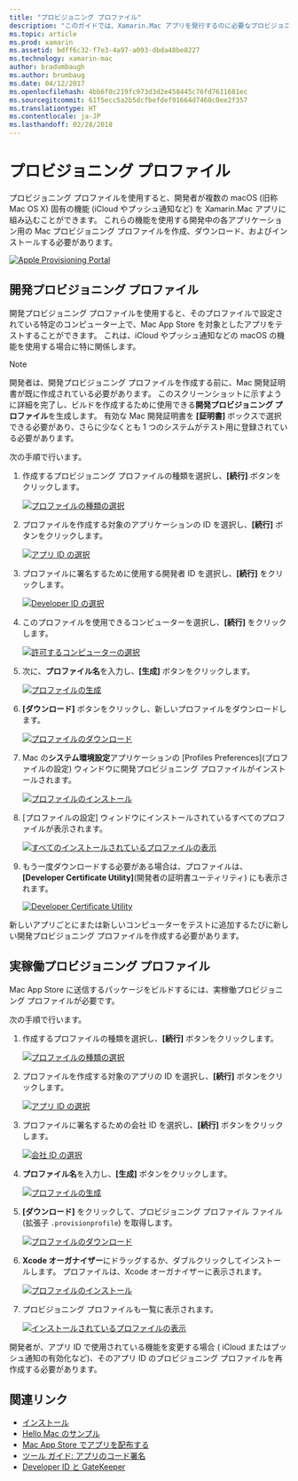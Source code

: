 ```yaml
---
title: "プロビジョニング プロファイル"
description: "このガイドでは、Xamarin.Mac アプリを発行するのに必要なプロビジョニング プロファイルを作成する手順について説明します。"
ms.topic: article
ms.prod: xamarin
ms.assetid: bdff6c32-f7e3-4a97-a093-dbda48be8227
ms.technology: xamarin-mac
author: bradumbaugh
ms.author: brumbaug
ms.date: 04/12/2017
ms.openlocfilehash: 4bb6f0c219fc973d3d2e458445c76fd7611681ec
ms.sourcegitcommit: 61f5ecc5a2b5dcfbefdef91664d7460c0ee2f357
ms.translationtype: HT
ms.contentlocale: ja-JP
ms.lasthandoff: 02/28/2018
---
```

# <a name="provisioning-profiles"></a>プロビジョニング プロファイル

プロビジョニング プロファイルを使用すると、開発者が複数の macOS (旧称 Mac OS X) 固有の機能 (iCloud やプッシュ通知など) を Xamarin.Mac アプリに組み込むことができます。 これらの機能を使用する開発中の各アプリケーション用の Mac プロビジョニング プロファイルを作成、ダウンロード、およびインストールする必要があります。

[ ![](profiles-images/certif13.png "Apple Provisioning Portal")](profiles-images/certif13.png)

<a name="Development_Provisioning_Profile" />

## <a name="development-provisioning-profile"></a>開発プロビジョニング プロファイル

開発プロビジョニング プロファイルを使用すると、そのプロファイルで設定されている特定のコンピューター上で、Mac App Store を対象としたアプリをテストすることができます。 これは、iCloud やプッシュ通知などの macOS の機能を使用する場合に特に関係します。

> [!NOTE]
> 開発者は、開発プロビジョニング プロファイルを作成する前に、Mac 開発証明書が既に作成されている必要があります。 このスクリーンショットに示すように詳細を完了し、ビルドを作成するために使用できる**開発プロビジョニング プロファイル**を生成します。 有効な Mac 開発証明書を **[証明書]** ボックスで選択できる必要があり、さらに少なくとも 1 つのシステムがテスト用に登録されている必要があります。

次の手順で行います。

1. 作成するプロビジョニング プロファイルの種類を選択し、**[続行]** ボタンをクリックします。 

     [ ![](profiles-images/certif14.png "プロファイルの種類の選択")](profiles-images/certif14.png)
2. プロファイルを作成する対象のアプリケーションの ID を選択し、**[続行]** ボタンをクリックします。 

     [ ![](profiles-images/certif15.png "アプリ ID の選択")](profiles-images/certif15.png)
3. プロファイルに署名するために使用する開発者 ID を選択し、**[続行]** をクリックします。 

     [ ![](profiles-images/certif16.png "Developer ID の選択")](profiles-images/certif16.png)
4. このプロファイルを使用できるコンピューターを選択し、**[続行]** をクリックします。 

     [ ![](profiles-images/certif17.png "許可するコンピューターの選択")](profiles-images/certif17.png)
5. 次に、**プロファイル名**を入力し、**[生成]** ボタンをクリックします。 

     [ ![](profiles-images/certif18.png "プロファイルの生成")](profiles-images/certif18.png)
6. **[ダウンロード]** ボタンをクリックし、新しいプロファイルをダウンロードします。 

     [ ![](profiles-images/certif19.png "プロファイルのダウンロード")](profiles-images/certif19.png)
7. Mac の**システム環境設定**アプリケーションの [Profiles Preferences]\(プロファイルの設定\) ウィンドウに開発プロビジョニング プロファイルがインストールされます。 

     [ ![](profiles-images/certif20.png "プロファイルのインストール")](profiles-images/certif20.png)
8. [プロファイルの設定] ウィンドウにインストールされているすべてのプロファイルが表示されます。 

     [ ![](profiles-images/image47.png "すべてのインストールされているプロファイルの表示")](profiles-images/image47.png)
9. もう一度ダウンロードする必要がある場合は、プロファイルは、**[Developer Certificate Utility]**\(開発者の証明書ユーティリティ\) にも表示されます。 

     [ ![](profiles-images/image48.png "Developer Certificate Utility")](profiles-images/image48.png)

新しいアプリごとにまたは新しいコンピューターをテストに追加するたびに新しい開発プロビジョニング プロファイルを作成する必要があります。

<a name="Production_Provisioning_Profile" />

## <a name="production-provisioning-profile"></a>実稼働プロビジョニング プロファイル

Mac App Store に送信するパッケージをビルドするには、実稼働プロビジョニング プロファイルが必要です。

次の手順で行います。

1. 作成するプロファイルの種類を選択し、**[続行]** ボタンをクリックします。 

    [ ![](profiles-images/certif21.png "プロファイルの種類の選択")](profiles-images/certif21.png)
2. プロファイルを作成する対象のアプリの ID を選択し、**[続行]** ボタンをクリックします。 

    [ ![](profiles-images/certif15.png "アプリ ID の選択")](profiles-images/certif15.png)
3. プロファイルに署名するための会社 ID を選択し、**[続行]** ボタンをクリックします。 

    [ ![](profiles-images/certif23.png "会社 ID の選択")](profiles-images/certif23.png)
4. **プロファイル名**を入力し、**[生成]** ボタンをクリックします。 

    [ ![](profiles-images/certif24.png "プロファイルの生成")](profiles-images/certif24.png)
5. **[ダウンロード]** をクリックして、プロビジョニング プロファイル ファイル (拡張子 `.provisionprofile`) を取得します。 

    [ ![](profiles-images/certif25.png "プロファイルのダウンロード")](profiles-images/certif25.png)
6. **Xcode オーガナイザー**にドラッグするか、ダブルクリックしてインストールします。 プロファイルは、Xcode オーガナイザーに表示されます。 

    [ ![](profiles-images/image51.png "プロファイルのインストール")](profiles-images/image51.png)
7. プロビジョニング プロファイルも一覧に表示されます。 

    [ ![](profiles-images/certif26.png "インストールされているプロファイルの表示")](profiles-images/certif26.png)


開発者が、アプリ ID で使用されている機能を変更する場合 ( iCloud またはプッシュ通知の有効化など)、そのアプリ ID のプロビジョニング プロファイルを再作成する必要があります。

## <a name="related-links"></a>関連リンク

- [インストール](~//mac/get-started/installation.md)
- [Hello Mac のサンプル](~//mac/get-started/hello-mac.md)
- [Mac App Store でアプリを配布する](https://developer.apple.com/devcenter/mac/checklist/)
- [ツール ガイド: アプリのコード署名](https://developer.apple.com/library/mac/#documentation/ToolsLanguages/Conceptual/OSXWorkflowGuide/CodeSigning/CodeSigning.html)
- [Developer ID と GateKeeper](https://developer.apple.com/resources/developer-id/)
